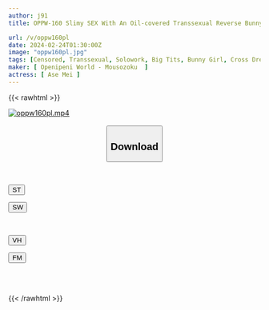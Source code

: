 ```yaml
---
author: j91
title: OPPW-160 Slimy SEX With An Oil-covered Transsexual Reverse Bunny! ! Mei Aise

url: /v/oppw160pl
date: 2024-02-24T01:30:00Z
image: "oppw160pl.jpg"
tags: [Censored, Transsexual, Solowork, Big Tits, Bunny Girl, Cross Dressing	]
maker: [ Openipeni World - Mousozoku  ]
actress: [ Ase Mei ]
---
```



{{< rawhtml >}}

<div class="video" data-videoid="JDae0bAbXbSjm9b">
    <a href="javascript:;">
        <img src="/v/oppw160pl/oppw160pl.jpg" width="WIDTH" height="HEIGHT" alt="oppw160pl.mp4" loading="lazy">
    </a>
</div>

<script type="text/javascript" src="https://j91.asia/asset/on-demand-st.js"></script>

<br>
  <link rel="stylesheet" href="https://j91.asia/asset/bs5.css">
  
  <center>
  <button class="btn btn-primary" type="button" data-bs-toggle="collapse" data-bs-target=".multi-collapse" aria-expanded="false" aria-controls="multiCollapseExample1 multiCollapseExample2"><h2>Download</h2></button></center>
</p>
<div class="row">
  <div class="col">
    <div class="collapse multi-collapse" id="multiCollapseExample1">
      <div class="card card-body">
	      	      <br>
<div class="buttons">  
<p><a href="https://streamtape.to/v/JDae0bAbXbSjm9b" target="_blank"><button class="btn-hover color-3"><i class="fa fa-download"></i> ST</button></a></p>
<p><a href="https://cdnwish.com/jlfydm0wyzx0" target="_blank"><button class="btn-hover color-2"><i class="fa fa-download"></i> SW</button></a></p></div>
    </div>
  </div>
</div>
  <div class="col">
    <div class="collapse multi-collapse" id="multiCollapseExample2">
      <div class="card card-body">
	      <br>
<div class="buttons">
<p><a href="javascript:;"><button class="btn-hover color-9"><i class="fa fa-download"></i> VH</button></a></p>
<p><a href="javascript:;"><button class="btn-hover color-8"><i class="fa fa-download"></i> FM</button></a></p></div>
<br><br>
      </div>
    </div>
  </div>
</div>

{{< /rawhtml >}}